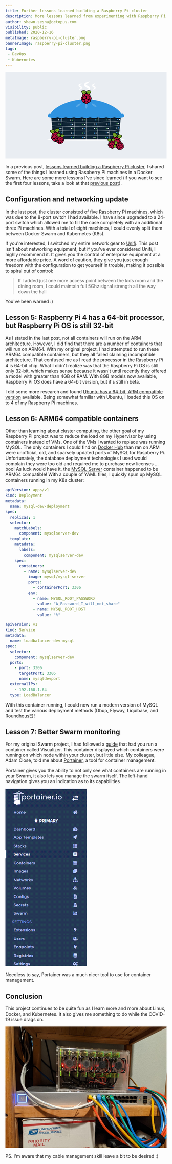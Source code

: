 ```yaml
---
title: Further lessons learned building a Raspberry Pi cluster
description: More lessons learned from experimenting with Raspberry Pi cluster computing.
author: shawn.sesna@octopus.com
visibility: public
published: 2020-12-16
metaImage: raspberry-pi-cluster.png
bannerImage: raspberry-pi-cluster.png
tags:
 - DevOps
 - Kubernetes
---
```


![Further lessons learned building a Raspberry Pi cluster](raspberry-pi-cluster.png)

In a previous post, [lessons learned building a Raspberry Pi cluster](https://octopus.com/blog/raspberry-pi-cluster-lessons-learned), I shared some of the things I learned using Raspberry Pi machines in a Docker Swarm. Here are some more lessons I've since learned (if you want to see the first four lessons, take a look at that [previous post](https://octopus.com/blog/raspberry-pi-cluster-lessons-learned)).

## Configuration and networking update

In the last post, the cluster consisted of five Raspberry Pi machines, which was due to the 8-port switch I had available.  I have since upgraded to a 24-port switch which allowed me to fill the case completely with an additional three Pi machines.  With a total of eight machines, I could evenly split them between Docker Swarm and Kubernetes (K8s).

If you're interested, I switched my entire network gear to [Unifi](https://www.ui.com).  This post isn't about networking equipment, but if you've ever considered Unifi, I highly recommend it.  It gives you the control of enterprise equipment at a more affordable price.  A word of caution, they give you just enough freedom with the configuration to get yourself in trouble, making it possible to spiral out of control:

> If I added just one more access point between the kids room and the dining room, I could maintain full 5Ghz signal strength all the way down the hall

You've been warned :)

## Lesson 5: Raspberry Pi 4 has a 64-bit processor, but Raspberry Pi OS is still 32-bit

As I stated in the last post, not all containers will run on the ARM architecture.  However, I did find that there are a number of containers that will run on ARM64.  With my original project, I had attempted to run these ARM64 compatible containers, but they all failed claiming incompatible architecture.  That confused me as I read the processor in the Raspberry Pi 4 is 64-bit chip.  What I didn't realize was that the Raspberry Pi OS is still only 32-bit, which makes sense because it wasn't until recently they offered a model with greater than 4GB of RAM.  With 8GB models now available, Raspberry Pi OS does have a 64-bit version, but it's still in beta.

I did some more research and found [Ubuntu has a 64-bit, ARM compatible version](https://ubuntu.com/download/raspberry-pi) available.  Being somewhat familiar with Ubuntu, I loaded this OS on to 4 of my Raspberry Pi machines.

## Lesson 6: ARM64 compatible containers

Other than learning about cluster computing, the other goal of my Raspberry Pi project was to reduce the load on my Hypervisor by using containers instead of VMs. One of the VMs I wanted to replace was running MySQL.  The only containers I could find on [Docker Hub](https://hub.docker.com) than ran on ARM were unofficial, old, and sparsely updated ports of MySQL for Raspberry Pi.  Unfortunately, the database deployment technologies I used would complain they were too old and required me to purchase new licenses ... boo!  As luck would have it, the [MySQL-Server](https://hub.docker.com/r/mysql/mysql-server) container happened to be ARM64 compatible!  With a couple of YAML files, I quickly spun up MySQL containers running in my K8s cluster:

```yaml mysql-deployment.yaml
apiVersion: apps/v1
kind: Deployment
metadata:
  name: mysql-dev-deployment
spec:
  replicas: 1
  selector:
    matchLabels:
      component: mysqlserver-dev
  template:
    metadata:
      labels:
        component: mysqlserver-dev
    spec:
      containers:
        - name: mysqlserver-dev
          image: mysql/mysql-server
          ports:
            - containerPort: 3306
          env:
            - name: MYSQL_ROOT_PASSWORD
              value: "A_Password_I_will_not_share"
            - name: MYSQL_ROOT_HOST
              value: "%"
```
```yaml mysql-loadbalancer.yaml
apiVersion: v1
kind: Service
metadata:
  name: loadbalancer-dev-mysql
spec:
  selector:
    component: mysqlserver-dev
  ports:
    - port: 3306
      targetPort: 3306
      name: mysqldevport
  externalIPs:
    - 192.168.1.64
  type: LoadBalancer
```

With this container running, I could now run a modern version of MySQL and test the various deployment methods (Dbup, Flyway, Liquibase, and RoundhousE)!

## Lesson 7: Better Swarm monitoring

For my original Swarm project, I had followed a [guide](https://howchoo.com/g/njy4zdm3mwy/how-to-run-a-raspberry-pi-cluster-with-docker-swarm) that had you run a container called Visualizer.  This container displayed which containers were running on which node within your cluster, but little else.  My colleague, Adam Close, told me about [Portainer](https://www.portainer.io/), a tool for container management.

Portainer gives you the ability to not only see what containers are running in your Swarm, it also lets you manage the swarm itself.  The left-hand navigation gives you an indication as to its capabilities

![](portainer-nav.png)

Needless to say, Portainer was a much nicer tool to use for container management.

## Conclusion

This project continues to be quite fun as I learn more and more about Linux, Docker, and Kubernetes.  It also gives me something to do while the COVID-19 issue drags on.

![](rpi-cluster.jpg)

PS. I'm aware that my cable management skill leave a bit to be desired ;)
